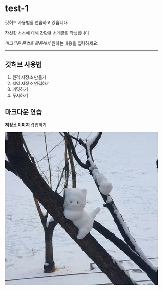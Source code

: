 # test-1
깃허브 사용법을 연습하고 있습니다.

작성한 소스에 대해 간단한 소개글을 작성합니다.

*마크다운 문법을 활용해서* 원하는 내용을 입력하세요.

---

## 깃허브 사용법

1. 원격 저장소 만들기
2. 지역 저장소 연결하기
3. 커밋하기
4. 푸시하기


## 마크다운 연습

**저장소 이미지** 삽입하기

![프로필 이미지](./nyang.jpg)
